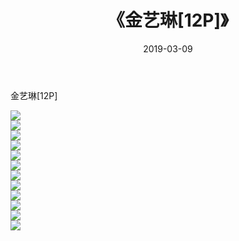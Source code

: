 ﻿---
layout: post
title:  《金艺琳[12P]》
date:   2019-03-09
img: http://pic.660000.xyz/1:/唯美/2019/金艺琳[12P]/000.jpg
categories: [美女, 清纯, 唯美]
---

金艺琳[12P]

  ![](http://pic.660000.xyz/1:/唯美/2019/金艺琳[12P]/001.jpg) <br> ![](http://pic.660000.xyz/1:/唯美/2019/金艺琳[12P]/002.jpg) <br> ![](http://pic.660000.xyz/1:/唯美/2019/金艺琳[12P]/003.jpg) <br> ![](http://pic.660000.xyz/1:/唯美/2019/金艺琳[12P]/004.jpg) <br> ![](http://pic.660000.xyz/1:/唯美/2019/金艺琳[12P]/005.jpg) <br> ![](http://pic.660000.xyz/1:/唯美/2019/金艺琳[12P]/006.jpg) <br> ![](http://pic.660000.xyz/1:/唯美/2019/金艺琳[12P]/007.jpg) <br> ![](http://pic.660000.xyz/1:/唯美/2019/金艺琳[12P]/008.jpg) <br> ![](http://pic.660000.xyz/1:/唯美/2019/金艺琳[12P]/009.jpg) <br> ![](http://pic.660000.xyz/1:/唯美/2019/金艺琳[12P]/010.jpg) <br> ![](http://pic.660000.xyz/1:/唯美/2019/金艺琳[12P]/011.jpg) <br> ![](http://pic.660000.xyz/1:/唯美/2019/金艺琳[12P]/012.jpg) <br>